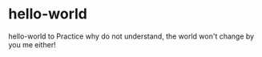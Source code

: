 # hello-world
hello-world to Practice
why do not understand,
the world won't change by you
me either!
